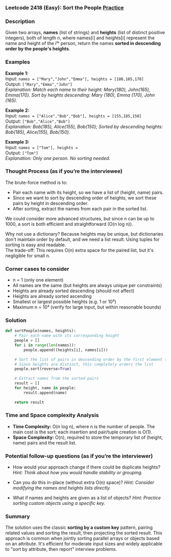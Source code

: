 ### Leetcode 2418 (Easy): Sort the People [Practice](https://leetcode.com/problems/sort-the-people)

### Description  
Given two arrays, **names** (list of strings) and **heights** (list of distinct positive integers), both of length n, where names[i] and heights[i] represent the name and height of the iᵗʰ person, return the names **sorted in descending order by the people's heights**.

### Examples  

**Example 1:**  
Input: `names = ["Mary","John","Emma"], heights = [180,165,170]`  
Output: `["Mary","Emma","John"]`  
*Explanation: Match each name to their height: Mary(180), John(165), Emma(170). Sort by heights descending: Mary (180), Emma (170), John (165).*

**Example 2:**  
Input: `names = ["Alice","Bob","Bob"], heights = [155,185,150]`  
Output: `["Bob","Alice","Bob"]`  
*Explanation: Bob(185), Alice(155), Bob(150); Sorted by descending heights: Bob(185), Alice(155), Bob(150).*

**Example 3:**  
Input: `names = ["Tom"], heights = `  
Output: `["Tom"]`  
*Explanation: Only one person. No sorting needed.*

### Thought Process (as if you’re the interviewee)  
The brute-force method is to:
- Pair each name with its height, so we have a list of (height, name) pairs.
- Since we want to sort by descending order of heights, we sort these pairs by height in descending order.
- After sorting, extract the names from each pair in the sorted list.

We could consider more advanced structures, but since n can be up to 1000, a sort is both efficient and straightforward (O(n log n)).

Why not use a dictionary? Because heights may be unique, but dictionaries don't maintain order by default, and we need a list result. Using tuples for sorting is easy and readable.  
The trade-off: This requires O(n) extra space for the paired list, but it's negligible for small n.

### Corner cases to consider  
- n = 1 (only one element)
- All names are the same (but heights are always unique per constraints)
- Heights are already sorted descending (should not affect)
- Heights are already sorted ascending
- Smallest or largest possible heights (e.g. 1 or 10⁵)
- Maximum n = 10³ (verify for large input, but within reasonable bounds)

### Solution

```python
def sortPeople(names, heights):
    # Pair each name with its corresponding height
    people = []
    for i in range(len(names)):
        people.append((heights[i], names[i]))
        
    # Sort the list of pairs in descending order by the first element (height)
    # Since heights are distinct, this completely orders the list
    people.sort(reverse=True)
    
    # Extract names from the sorted pairs
    result = []
    for height, name in people:
        result.append(name)
    
    return result
```

### Time and Space complexity Analysis  

- **Time Complexity:** O(n log n), where n is the number of people. The main cost is the sort; each insertion and pair/tuple creation is O(1).
- **Space Complexity:** O(n), required to store the temporary list of (height, name) pairs and the result list.

### Potential follow-up questions (as if you’re the interviewer)  

- How would your approach change if there could be duplicate heights?
  *Hint: Think about how you would handle stability or grouping.*

- Can you do this in-place (without extra O(n) space)?
  *Hint: Consider modifying the names and heights lists directly.*

- What if names and heights are given as a list of objects?
  *Hint: Practice sorting custom objects using a specific key.*

### Summary
The solution uses the classic **sorting by a custom key** pattern, pairing related values and sorting the result, then projecting the sorted result. This approach is common when jointly sorting parallel arrays or objects based on an attribute. It's efficient for moderate input sizes and widely applicable to "sort by attribute, then report" interview problems.